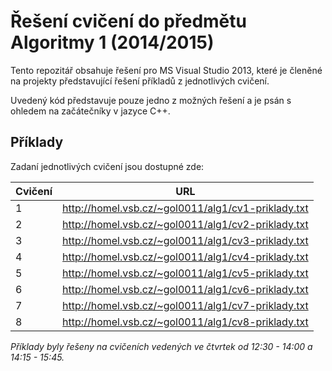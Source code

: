 ﻿# Řešení cvičení do předmětu Algoritmy 1 (2014/2015)
Tento repozitář obsahuje řešení pro MS Visual Studio 2013, které je členěné na 
projekty představující řešení příkladů z jednotlivých cvičení.

Uvedený kód představuje pouze jedno z možných řešení a je psán s ohledem
na začátečníky v jazyce C++.

## Příklady
Zadaní jednotlivých cvičení jsou dostupné zde:

Cvičení  | URL
-------- | ---
1  | http://homel.vsb.cz/~gol0011/alg1/cv1-priklady.txt
2  | http://homel.vsb.cz/~gol0011/alg1/cv2-priklady.txt
3  | http://homel.vsb.cz/~gol0011/alg1/cv3-priklady.txt
4  | http://homel.vsb.cz/~gol0011/alg1/cv4-priklady.txt
5  | http://homel.vsb.cz/~gol0011/alg1/cv5-priklady.txt
6  | http://homel.vsb.cz/~gol0011/alg1/cv6-priklady.txt
7  | http://homel.vsb.cz/~gol0011/alg1/cv7-priklady.txt
8  | http://homel.vsb.cz/~gol0011/alg1/cv8-priklady.txt

*Příklady byly řešeny na cvičeních vedených ve čtvrtek od 12:30 - 14:00 a 14:15 - 15:45.*